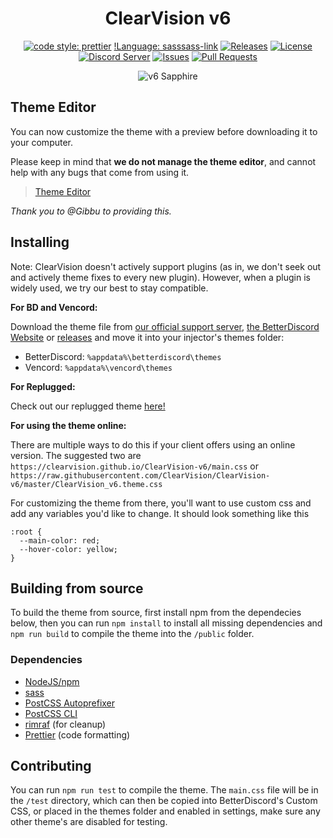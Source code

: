 [prettier-badge]: https://img.shields.io/badge/code_style-prettier-ff69b4.svg?style=flat-square
[prettier-link]: https://github.com/prettier/prettier
[release-badge]: https://img.shields.io/github/v/release/ClearVision/ClearVision-v6?include_prereleases&style=flat-square
[release-link]: https://github.com/ClearVision/ClearVision-v6/releases
[license-badge]: https://img.shields.io/github/license/ClearVision/ClearVision-v6?style=flat-square
[license-link]: https://github.com/ClearVision/ClearVision-v6/blob/master/LICENSE
[discord-badge]: https://discord.com/api/guilds/212324635356692500/widget.png?style=shield
[discord-link]: https://clearvision.github.io/join
[issues-badge]: https://img.shields.io/github/issues/ClearVision/ClearVision-v6?style=flat-square
[issues-link]: https://github.com/ClearVision/ClearVision-v6/issues
[prs-badge]: https://img.shields.io/github/issues-pr/ClearVision/ClearVision-v6?style=flat-square
[prs-link]: https://github.com/ClearVision/ClearVision-v6/pulls
[sass-badge]: https://img.shields.io/badge/Sass-CC6699.svg?style=flat-square&logo=sass&logoColor=white
[sass-link]: https://sass-lang.com/

<div align="center">

# ClearVision v6

[![code style: prettier][prettier-badge]][prettier-link]
[!Language: sass][sass-badge][sass-link]
[![Releases][release-badge]][release-link]
[![License][license-badge]][license-link]
[![Discord Server][discord-badge]][discord-link]
[![Issues][issues-badge]][issues-link]
[![Pull Requests][prs-badge]][prs-link]

![v6 Sapphire](https://i.imgur.com/U7UXrEN.png)

</div>

## Theme Editor

You can now customize the theme with a preview before downloading it to your computer.

Please keep in mind that **we do not manage the theme editor**, and cannot help with any bugs that come from using it.

> [Theme Editor](https://bdeditor.dev/theme/clearvision)

_Thank you to @Gibbu to providing this._

## Installing

Note: ClearVision doesn't actively support plugins (as in, we don't seek out and actively theme fixes to every new plugin). However, when a plugin is widely used, we try our best to stay compatible.

**For BD and Vencord:**

Download the theme file from [our official support server](https://clearvision.github.io/join), [the BetterDiscord Website](https://betterdiscord.app/theme/ClearVision) or [releases](https://github.com/ClearVision/ClearVision-v6/releases) and move it into your injector's themes folder:

- BetterDiscord: `%appdata%\betterdiscord\themes`
- Vencord: `%appdata%\vencord\themes`

**For Replugged:**

Check out our replugged theme [here!](https://github.com/ClearVision/CV-Replugged)

**For using the theme online:**

There are multiple ways to do this if your client offers using an online version. The suggested two are `https://clearvision.github.io/ClearVision-v6/main.css` or `https://raw.githubusercontent.com/ClearVision/ClearVision-v6/master/ClearVision_v6.theme.css`

For customizing the theme from there, you'll want to use custom css and add any variables you'd like to change. It should look something like this

```
:root {
  --main-color: red;
  --hover-color: yellow;
}
```

## Building from source

To build the theme from source, first install npm from the dependecies below, then you can run `npm install` to install all missing dependencies and `npm run build` to compile the theme into the `/public` folder.

### Dependencies

- [NodeJS/npm](https://nodejs.org/)
- [sass](https://www.npmjs.com/package/sass)
- [PostCSS Autoprefixer](https://www.npmjs.com/package/autoprefixer)
- [PostCSS CLI](https://www.npmjs.com/package/postcss-cli)
- [rimraf](https://www.npmjs.com/package/rimraf) (for cleanup)
- [Prettier](https://www.npmjs.com/package/prettier) (code formatting)

## Contributing

You can run `npm run test` to compile the theme.
The `main.css` file will be in the `/test` directory, which can then be copied into BetterDiscord's Custom CSS, or placed in the themes folder and enabled in settings, make sure any other theme's are disabled for testing.
